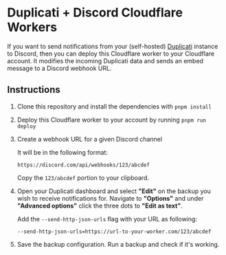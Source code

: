 # Duplicati + Discord Cloudflare Workers

If you want to send notifications from your (self-hosted) [Duplicati](https://duplicati.com/) instance to Discord, then you can deploy this Cloudflare worker to your Cloudflare account. It modifies the incoming Duplicati data and sends an embed message to a Discord webhook URL.

## Instructions

1. Clone this repository and install the dependencies with `pnpm install`
1. Deploy this Cloudflare worker to your account by running `pnpm run deploy`
1. Create a webhook URL for a given Discord channel

   It will be in the following format:

   ```shell
   https://discord.com/api/webhooks/123/abcdef
   ```

   Copy the `123/abcdef` portion to your clipboard.

1. Open your Duplicati dashboard and select **"Edit"** on the backup you wish to receive notifications for. Navigate to **"Options"** and under **"Advanced options"** click the three dots to **"Edit as text"**.

   Add the `--send-http-json-urls` flag with your URL as following:

   ```text
   --send-http-json-urls=https://url-to-your-worker.com/123/abcdef
   ```

1. Save the backup configuration. Run a backup and check if it's working.
